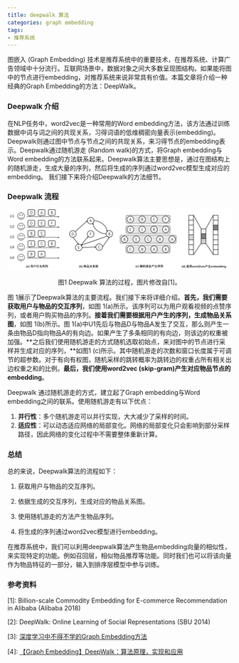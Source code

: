 ```yaml
---
title: deepwalk 算法
categories: graph embedding
tags:
- 推荐系统
---
```


图嵌入 (Graph Embedding)  技术是推荐系统中的重要技术，在推荐系统、计算广告领域中十分流行。互联网场景中，数据对象之间大多数呈现图结构。如果能将图中的节点进行embedding，对推荐系统来说非常具有价值。本篇文章将介绍一种经典的Graph Embedding的方法：DeepWalk。

### Deepwalk 介绍

在NLP任务中，word2vec是一种常用的Word embedding方法，该方法通过训练数据中词与词之间的共现关系，习得词语的低维稠密向量表示(embedding)。Deepwalk则通过图中节点与节点之间的共现关系，来习得节点的embedding表示。Deepwalk通过随机游走 (Random walk)的方式，将Graph embedding与Word embedding的方法联系起来。Deepwalk算法主要思想是，通过在图结构上的随机游走，生成大量的序列，然后将生成的序列通过word2vec模型生成对应的embedding。
我们接下来将介绍Deepwalk的方法细节。

### Deepwalk 流程

![](/images/deepwalk.png)

<center>图1 Deepwalk 算法的过程，图片修改自[1]。</center>

图 1展示了Deepwalk算法的主要流程。我们接下来将详细介绍。**首先，我们需要获取用户与物品的交互序列**，如图 1(a)所示。该序列可以为用户观看视频的点赞序列，或者用户购买物品的序列。**接着我们需要根据用户产生的序列，生成物品关系图**，如图 1(b)所示。图 1(a)中U1先后与物品D与物品A发生了交互，那么则产生一条由物品D指向物品A的有向边。如果产生了多条相同的有向边，则该边的权重被加强。**之后我们使用随机游走的方式随机选取初始点，来对图中的节点进行采样并生成对应的序列，**如图1 (c)所示。其中随机游走的次数和窗口长度属于可调节的超参数。对于有向有权图，随机采样的跳转概率为跳转边的权重占所有相关出边权重之和的比例。**最后，我们使用word2vec (skip-gram)产生对应物品节点的embedding**。

Deepwalk 通过随机游走的方式，建立起了Graph embedding与Word embedding之间的联系。使用随机游走有以下优点：

1. **并行性**：多个随机游走可以并行实现，大大减少了采样的时间。
2. **适应性**：可以动态适应网络的局部变化。网络的局部变化只会影响到部分采样路径，因此网络的变化过程中不需要整体重新计算。

### 总结

总的来说，Deepwalk算法的流程如下：

1. 获取用户与物品的交互序列。

2. 依据生成的交互序列，生成对应的物品关系图。

3. 使用随机游走的方法产生物品序列。

4. 将生成的序列通过word2vec模型进行embedding。

在推荐系统中，我们可以利用deepwalk算法产生物品embedding向量的相似性，来实现特定的功能。例如召回层，相似物品推荐等功能。同时我们也可以将该向量作为物品特征的一部分，输入到排序层模型中参与训练。

### 参考资料

\[1\]: Billion-scale Commodity Embedding for E-commerce Recommendation in Alibaba (Alibaba 2018)

\[2\]: DeepWalk: Online Learning of Social Representations (SBU 2014)

\[3\]: [深度学习中不得不学的Graph Embedding方法](https://zhuanlan.zhihu.com/p/64200072)

\[4\]: [【Graph Embedding】DeepWalk：算法原理，实现和应用](https://zhuanlan.zhihu.com/p/56380812)

